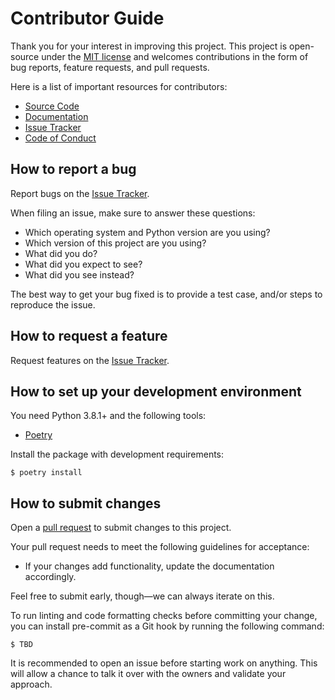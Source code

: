 # Contributor Guide

Thank you for your interest in improving this project.
This project is open-source under the [MIT license] and
welcomes contributions in the form of bug reports, feature requests, and pull requests.

Here is a list of important resources for contributors:

- [Source Code]
- [Documentation]
- [Issue Tracker]
- [Code of Conduct]

[mit license]: https://opensource.org/licenses/MIT
[source code]: https://github.com/jyksnw/install-jdk
[documentation]: https://github.com/jyksnw/install-jdk/wiki
[issue tracker]: https://github.com/jyksnw/install-jdk/issues

## How to report a bug

Report bugs on the [Issue Tracker].

When filing an issue, make sure to answer these questions:

- Which operating system and Python version are you using?
- Which version of this project are you using?
- What did you do?
- What did you expect to see?
- What did you see instead?

The best way to get your bug fixed is to provide a test case,
and/or steps to reproduce the issue.

## How to request a feature

Request features on the [Issue Tracker].

## How to set up your development environment

You need Python 3.8.1+ and the following tools:

- [Poetry]

Install the package with development requirements:

```console
$ poetry install
```

[poetry]: https://python-poetry.org/

## How to submit changes

Open a [pull request] to submit changes to this project.

Your pull request needs to meet the following guidelines for acceptance:

- If your changes add functionality, update the documentation accordingly.

Feel free to submit early, though—we can always iterate on this.

To run linting and code formatting checks before committing your change, you can install pre-commit as a Git hook by running the following command:

```console
$ TBD
```

It is recommended to open an issue before starting work on anything.
This will allow a chance to talk it over with the owners and validate your approach.

[pull request]: https://github.com/jyksnw/install-jdk/pulls

<!-- github-only -->

[code of conduct]: CODE_OF_CONDUCT.md
